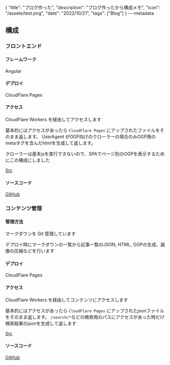 {
  "title": "ブログ作った",
  "description": "ブログ作ったから構成メモ",
  "icon": "/assets/test.png",
  "date": "2022/10/21",
  "tags": ["Blog"]
}
---metadata

## 構成
### フロントエンド
#### フレームワーク
Angular

#### デプロイ
CloudFlare Pages

#### アクセス
CloudFlare Workers を経由してアクセスします

基本的にはアクセスがあったら `CloudFlare Pages` にアップされたファイルをそのまま返します。
UserAgent がOGP向けのクローラーの場合のみOGP用のmetaタグを含んだhtmlを生成して返します。

クローラーは基本jsを実行できないので、SPAでページ別のOGPを表示するためにこの構成にしました

[Src](https://github.com/2ndPINEW/blog-api/blob/main/workers/front.js)

#### ソースコード
[GitHub](https://github.com/2ndPINEW/blog-front)

### コンテンツ管理
#### 管理方法
マークダウンを Git 管理しています

デプロイ時にマークダウンの一覧から記事一覧のJSON, HTML, OGPの生成、画像の圧縮などを行います

#### デプロイ
CloudFlare Pages

#### アクセス
CloudFlare Workers を経由してコンテンツにアクセスします

基本的にはアクセスがあったら `CloudFlare Pages` にアップされたjsonファイルをそのまま返します。
`/search/*`などの検索用のパスにアクセスがあった時だけ検索結果のjsonを生成して返します

[Src](https://github.com/2ndPINEW/blog-api/blob/main/workers/api.js)

#### ソースコード
[GitHub](https://github.com/2ndPINEW/blog)
